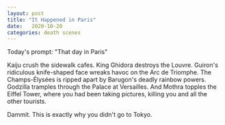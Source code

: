 ```yaml
---
layout: post
title: "It Happened in Paris"
date:   2020-10-20
categories: death scenes
---
```

Today's prompt: "That day in Paris"

Kaiju crush the sidewalk cafes. King Ghidora destroys the Louvre. Guiron's ridiculous knife-shaped face wreaks havoc on the Arc de Triomphe. The Champs-Élysées is ripped apart by Barugon's deadly rainbow powers. Godzilla tramples through the Palace at Versailles. And Mothra topples the Eiffel Tower, where you had been taking pictures, killing you and all the other tourists. 

Dammit. This is exactly why you didn't go to Tokyo.
